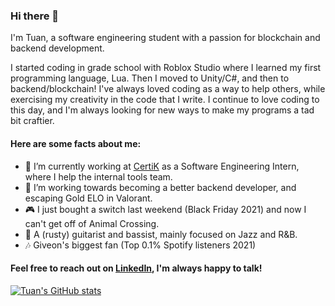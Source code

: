 ### Hi there 👋

I'm Tuan, a software engineering student with a passion for blockchain and backend development.

I started coding in grade school with Roblox Studio where I learned my first programming language, Lua. Then I moved to Unity/C#, and then to backend/blockchain! I've always loved coding as a way to help others, while exercising my creativity in the code that I write. I continue to love coding to this day, and I'm always looking for new ways to make my programs a tad bit craftier.

#### Here are some facts about me:
- 🔭 I’m currently working at [CertiK](https://www.certik.com/) as a Software Engineering Intern, where I help the internal tools team.
- 🌱 I’m working towards becoming a better backend developer, and escaping Gold ELO in Valorant.
- 🎮 I just bought a switch last weekend (Black Friday 2021) and now I can't get off of Animal Crossing.
- 🎸 A (rusty) guitarist and bassist, mainly focused on Jazz and R&B.
- 🎶 Giveon's biggest fan (Top 0.1% Spotify listeners 2021)

#### Feel free to reach out on [LinkedIn](https://www.linkedin.com/in/tuansydau/), I'm always happy to talk!

[![Tuan's GitHub stats](https://github-readme-stats.vercel.app/api?username=tuansydau)](https://github.com/anuraghazra/github-readme-stats)
